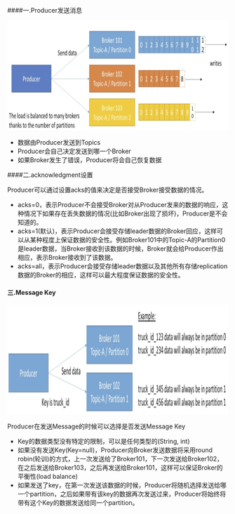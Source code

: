 ####一.Producer发送消息

<img src="./images/4.producer_and_message_keys.png" height="250px" />

- 数据由Producer发送到Topics
- Producer会自己决定发送到哪一个Broker
- 如果Broker发生了错误，Producer将会自己恢复数据

####二.acknowledgment设置

Producer可以通过设置acks的值来决定是否接受Broker接受数据的情况。

- acks=0，表示Producer不会接受Broker对从Producer发来的数据的响应，这种情况下如果存在丢失数据的情况(比如Broker出现了损坏)，Producer是不会知道的。
- acks=1(默认)，表示Producer会接受存储leader数据的Broker回应，这样可以从某种程度上保证数据的安全性。例如Broker101中的Topic-A的Partition0是leader数据，当Broker接收到该数据的时候，Broker就会给Producer作出相应，表示Broker接收到了该数据。
- acks=all，表示Producer会接受存储leader数据以及其他所有存储replication数据的Broker的相应，这样可以最大程度保证数据的安全性。

#### 三.Message Key

<img src="./images/4.producer_and_message_keys_1.png" height="250px" />

Producer在发送Message的时候可以选择是否发送Message Key

- Key的数据类型没有特定的限制，可以是任何类型的(String, int)
- 如果没有发送Key(Key=null)，Producer向Broker发送数据将采用round robin(轮训)的方式，上一次发送给了Broker101，下一次发送给Broker102，在之后发送给Broker103，之后再发送给Broker101，这样可以保证Broker的平衡性(load balance)
- 如果发送了key，在第一次发送该数据的时候，Producer将随机选择发送给哪一个partition，之后如果带有该key的数据再次发送过来，Producer将始终将带有这个Key的数据发送给同一个partition。